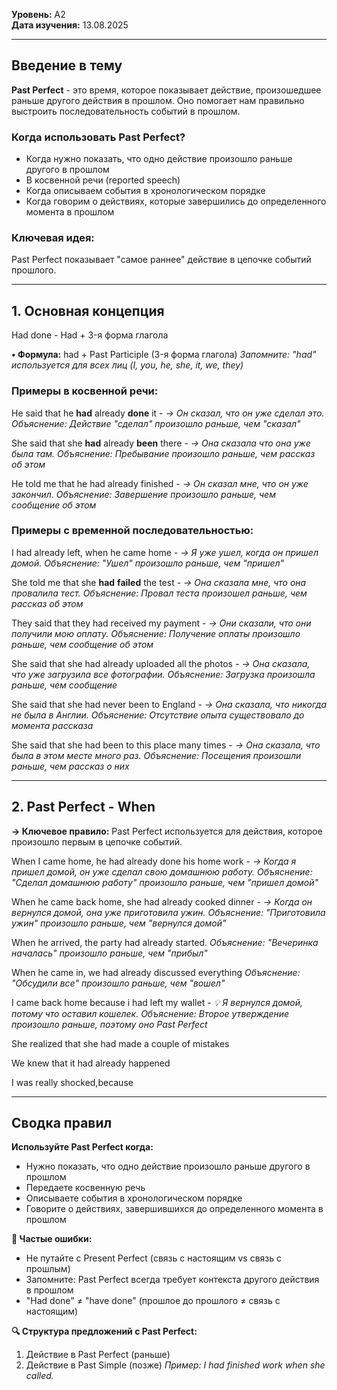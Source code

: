 
**Уровень:** A2  
**Дата изучения:** 13.08.2025  

---

## Введение в тему

**Past Perfect** - это время, которое показывает действие, произошедшее раньше другого действия в прошлом. Оно помогает нам правильно выстроить последовательность событий в прошлом.

### Когда использовать Past Perfect?
- Когда нужно показать, что одно действие произошло раньше другого в прошлом
- В косвенной речи (reported speech)
- Когда описываем события в хронологическом порядке
- Когда говорим о действиях, которые завершились до определенного момента в прошлом

### Ключевая идея:
Past Perfect показывает "самое раннее" действие в цепочке событий прошлого.

---

## 1. Основная концепция

Had done - Had + 3-я форма глагола

**• Формула:** had + Past Participle (3-я форма глагола)
*Запомните: "had" используется для всех лиц (I, you, he, she, it, we, they)*

### Примеры в косвенной речи:
He said that he **had** already **done** it - *→ Он сказал, что он уже сделал это.*
*Объяснение: Действие "сделал" произошло раньше, чем "сказал"*

She said that she **had** already **been** there - *→ Она сказала что она уже была там.*
*Объяснение: Пребывание произошло раньше, чем рассказ об этом*

He told me that he had already finished - *→ Он сказал мне, что он уже закончил.*
*Объяснение: Завершение произошло раньше, чем сообщение об этом*

### Примеры с временной последовательностью:
I had already left, when he came home - *→ Я уже ушел, когда он пришел домой.*
*Объяснение: "Ушел" произошло раньше, чем "пришел"*

She told me that she **had** **failed** the test - *→ Она сказала мне, что она провалила тест.*
*Объяснение: Провал теста произошел раньше, чем рассказ об этом*

They said that they had received my payment - *→ Они сказали, что они получили мою оплату.*
*Объяснение: Получение оплаты произошло раньше, чем сообщение об этом*

She said that she had already uploaded all the photos - *→ Она сказала, что уже загрузила все фотографии.*
*Объяснение: Загрузка произошла раньше, чем сообщение*

She said that she had never been to England - *→ Она сказала, что никогда не была в Англии.*
*Объяснение: Отсутствие опыта существовало до момента рассказа*

She said that she had been to this place many times - *→ Она сказала, что была в этом месте много раз.*
*Объяснение: Посещения произошли раньше, чем рассказ о них*

---

## 2. Past Perfect - When

**→ Ключевое правило:** Past Perfect используется для действия, которое произошло первым в цепочке событий.

When I came home, he had already done his home work - *→ Когда я пришел домой, он уже сделал свою домашнюю работу.*
*Объяснение: "Сделал домашнюю работу" произошло раньше, чем "пришел домой"*

When he came back home, she had already cooked dinner  - *→ Когда он вернулся домой, она уже приготовила ужин.*
*Объяснение: "Приготовила ужин" произошло раньше, чем "вернулся домой"*

When he arrived, the party had already started.
*Объяснение: "Вечеринка началась" произошло раньше, чем "прибыл"*

When he came in, we had already discussed everything
*Объяснение: "Обсудили все" произошло раньше, чем "вошел"*

I came back home because i had left my wallet - *💡 Я вернулся домой, потому что оставил кошелек.*
*Объяснение: Второе утверждение произошло раньше, поэтому оно Past Perfect*

She realized that she had made a couple of mistakes

We knew that it had already happened

I was really shocked,because

---

## Сводка правил

**Используйте Past Perfect когда:**
- Нужно показать, что одно действие произошло раньше другого в прошлом
- Передаете косвенную речь
- Описываете события в хронологическом порядке
- Говорите о действиях, завершившихся до определенного момента в прошлом

**🚨 Частые ошибки:**
- Не путайте с Present Perfect (связь с настоящим vs связь с прошлым)
- Запомните: Past Perfect всегда требует контекста другого действия в прошлом
- "Had done" ≠ "have done" (прошлое до прошлого ≠ связь с настоящим)

**🔍 Структура предложений с Past Perfect:**
1. Действие в Past Perfect (раньше)
2. Действие в Past Simple (позже)
*Пример: I had finished work when she called.*



